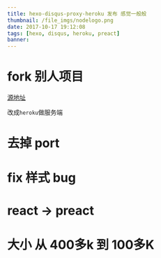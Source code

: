 ```yaml
---
title: hexo-disqus-proxy-heroku 发布 感觉一般般
thumbnail: /file_imgs/nodelogo.png
date: 2017-10-17 19:12:08
tags: [hexo, disqus, heroku, preact]
banner:
---
```


# fork 别人项目

[源地址](https://github.com/chinanf-boy/disqus-proxy-heroku)

改成``heroku``做服务端

# 去掉 port

# fix 样式 bug

# react -> preact

# 大小 从 400多k 到 100多K